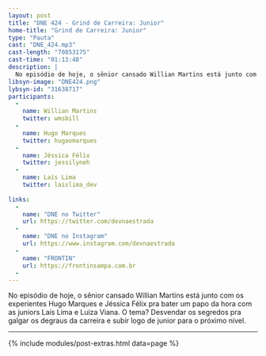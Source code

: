 ```yaml
---
layout: post
title: "DNE 424 - Grind de Carreira: Junior"
home-title: "Grind de Carreira: Junior"
type: "Pauta"
cast: "DNE_424.mp3"
cast-length: "70853175"
cast-time: "01:13:48"
description: |
  No episódio de hoje, o sênior cansado Willian Martins está junto com os experientes Hugo Marques e Jéssica Félix pra bater um papo da hora com as juniors Laís Lima e Luiza Viana. O tema? Desvendar os segredos pra galgar os degraus da carreira e subir logo de junior para o próximo nível.
libsyn-image: "DNE424.png"
lybsyn-id: "31638717"
participants:
  -
    name: Willian Martins
    twitter: wmsbill
  -
    name: Hugo Marques
    twitter: hugaomarques
  -
    name: Jéssica Félix
    twitter: jessilyneh
  -
    name: Laís Lima
    twitter: laislima_dev
    
links:
  -
    name: "DNE no Twitter"
    url: https://twitter.com/devnaestrada
  -
    name: "DNE no Instagram"
    url: https://www.instagram.com/devnaestrada
  -
    name: "FRONTIN"
    url: https://frontinsampa.com.br
  -
---
```


No episódio de hoje, o sênior cansado Willian Martins está junto com os experientes Hugo Marques e Jéssica Félix pra bater um papo da hora com as juniors Laís Lima e Luiza Viana. O tema? Desvendar os segredos pra galgar os degraus da carreira e subir logo de junior para o próximo nível.

---

{% include modules/post-extras.html data=page %}
